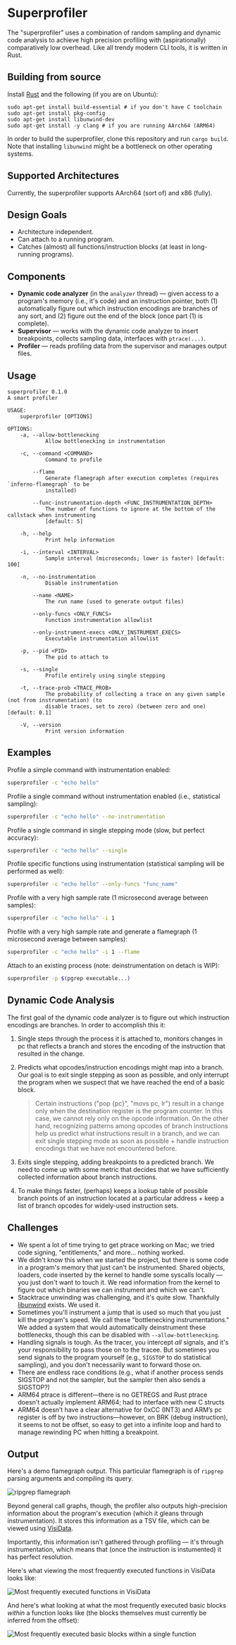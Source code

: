 # Superprofiler

The "superprofiler" uses a combination of random sampling and dynamic code analysis to achieve high precision profiling with (aspirationally) comparatively low overhead. Like all trendy modern CLI tools, it is written in Rust.

## Building from source
Install [Rust](https://rustup.rs/) and the following (if you are on Ubuntu):
```
sudo apt-get install build-essential # if you don't have C toolchain
sudo apt-get install pkg-config
sudo apt-get install libunwind-dev
sudo apt-get install -y clang # if you are running AArch64 (ARM64)
```
In order to build the superprofiler, clone this repository and run `cargo build`. Note that installing `libunwind` might be a bottleneck on other operating systems.

## Supported Architectures

Currently, the superprofiler supports AArch64 (sort of) and x86 (fully).

## Design Goals

- Architecture independent.
- Can attach to a running program.
- Catches (almost) all functions/instruction blocks (at least in long-running programs).

## Components

- **Dynamic code analyzer** (in the `analyzer` thread) — given access to a program's memory (i.e., it's code) and an instruction pointer, both (1) automatically figure out which instruction encodings are branches of any sort, and (2) figure out the end of the block (once part (1) is complete).
- **Supervisor** — works with the dynamic code analyzer to insert breakpoints, collects sampling data, interfaces with `ptrace(...)`.
- **Profiler** — reads profiling data from the supervisor and manages output files.

## Usage

```
superprofiler 0.1.0
A smart profiler

USAGE:
    superprofiler [OPTIONS]

OPTIONS:
    -a, --allow-bottlenecking
            Allow bottlenecking in instrumentation

    -c, --command <COMMAND>
            Command to profile

        --flame
            Generate flamegraph after execution completes (requires `inferno-flamegraph` to be
            installed)

        --func-instrumentation-depth <FUNC_INSTRUMENTATION_DEPTH>
            The number of functions to ignore at the bottom of the callstack when instrumenting
            [default: 5]

    -h, --help
            Print help information

    -i, --interval <INTERVAL>
            Sample interval (microseconds; lower is faster) [default: 100]

    -n, --no-instrumentation
            Disable instrumentation

        --name <NAME>
            The run name (used to generate output files)

        --only-funcs <ONLY_FUNCS>
            Function instrumentation allowlist

        --only-instrument-execs <ONLY_INSTRUMENT_EXECS>
            Executable instrumentation allowlist

    -p, --pid <PID>
            The pid to attach to

    -s, --single
            Profile entirely using single stepping

    -t, --trace-prob <TRACE_PROB>
            The probability of collecting a trace on any given sample (not from instrumentation) (to
            disable traces, set to zero) (between zero and one) [default: 0.1]

    -V, --version
            Print version information
```

## Examples

Profile a simple command with instrumentation enabled:

```bash
superprofiler -c "echo hello"
```

Profile a single command without instrumentation enabled (i.e., statistical sampling):

```bash
superprofiler -c "echo hello" --no-instrumentation
```

Profile a single command in single stepping mode (slow, but perfect accuracy):

```bash
superprofiler -c "echo hello" --single
```

Profile specific functions using instrumentation (statistical sampling will be performed as well):

```bash
superprofiler -c "echo hello" --only-funcs "func_name"
```

Profile with a very high sample rate (1 microsecond average between samples):

```bash
superprofiler -c "echo hello" -i 1
```

Profile with a very high sample rate and generate a flamegraph (1 microsecond average between samples):

```bash
superprofiler -c "echo hello" -i 1 --flame
```

Attach to an existing process (note: deinstrumentation on detach is WIP):

```bash
superprofiler -p $(pgrep executable...)
```

## Dynamic Code Analysis

The first goal of the dynamic code analyzer is to figure out which instruction encodings are branches. In order to accomplish this it:

1. Single steps through the process it is attached to, monitors changes in pc that reflects a branch and stores the encoding of the instruction that resulted in the change.
2. Predicts what opcodes/instruction encodings might map into a branch. Our goal is to exit single stepping as soon as possible, and only interrupt the program when we suspect that we have reached the end of a basic block.

    > Certain instructions ("pop {pc}", "movs pc, lr") result in a change only when the destination register is the program counter. In this case, we cannot rely only on the opcode information. On the other hand, recognizing patterns among opcodes of branch instructions help us predict what instructions result in a branch, and we can exit single stepping mode as soon as possible + handle instruction encodings that we have not encountered before.

3. Exits single stepping, adding breakpoints to a predicted branch. We need to come up with some metric that decides that we have sufficiently collected information about branch instructions.
4. To make things faster, (perhaps) keeps a lookup table of possible branch points of an instruction located at a particular address + keep a list of branch opcodes for widely-used instruction sets. 

## Challenges

* We spent a lot of time trying to get ptrace working on Mac; we tried code signing, "entitlements," and more... nothing worked.
* We didn't know this when we started the project, but there is some code in a program's memory that just can't be instrumented. Shared objects, loaders, code inserted by the kernel to handle some syscalls locally — you just don't want to touch it. We read information from the kernel to figure out which binaries we can instrument and which we can't.
* Stacktrace unwinding was challenging, and it's quite slow. Thankfully [libunwind](https://www.nongnu.org/libunwind/) exists. We used it.
* Sometimes you'll instrument a jump that is used so much that you just kill the program's speed. We call these "bottlenecking instrumentations." We added a system that would automatically deinstrument these bottlenecks, though this can be disabled with `--allow-bottlenecking`.
* Handling signals is tough. As the tracer, you intercept *all* signals, and it's your responsibility to pass those on to the tracee. But sometimes you send signals to the program yourself (e.g., `SIGSTOP` to do statistical sampling), and you don't necessarily want to forward those on.
* There are endless race conditions (e.g., what if another process sends SIGSTOP and not the sampler, but the sampler then also sends a SIGSTOP?)
* ARM64 ptrace is different—there is no GETREGS and Rust ptrace doesn’t actually implement ARM64; had to interface with new C structs
* ARM64 doesn’t have a clear alternative for 0xCC (INT3) and ARM’s pc register is off by two instructions—however, on BRK (debug instruction), it seems to not be offset, so easy to get into a infinite loop and hard to manage rewinding PC when hitting a breakpoint.

## Output

Here's a demo flamegraph output. This particular flamegraph is of `ripgrep` parsing arguments and compiling its query.

![ripgrep flamegraph](images/ripgrep_demo_flamegraph.svg)

Beyond general call graphs, though, the profiler also outputs high-precision information about the program's execution (which it gleans through instrumentation). It stores this information as a TSV file, which can be viewed using [VisiData](https://www.visidata.org/).

Importantly, this information isn't gathered through profiling — it's through instrumentation, which means that (once the instruction is instumented) it has perfect resolution.

Here's what viewing the most frequently executed functions in VisiData looks like:

![Most frequently executed functions in VisiData](images/visidata_functions.png)

And here's what looking at what the most frequently executed basic blocks *within* a function looks like (the blocks themselves must currently be inferred from the offset):

![Most frequently executed basic blocks within a single function](images/visidata_offsets.png)
